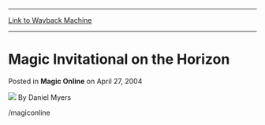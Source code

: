 
---
[Link to Wayback Machine](https://web.archive.org/web/20220123193448/https://magic.wizards.com/en/articles/archive/magic-online/magic-invitational-horizon-2004-04-27)

[_metadata_:author]:- "Daniel Myers"
[_metadata_:description]:- "/magiconline"
[_metadata_:generator]:- "Drupal 7 (http://drupal.org)"
[_metadata_:node]:- "623886"
[_metadata_:publish_date]:- "2004-04-27"
[_metadata_:source]:- "div-main-content"
[_metadata_:title]:- "Magic Invitational on the Horizon"
[_metadata_:wayback_capture_timestamp]:- "2022-01-23 19:34:48"
[_metadata_:wayback_raw_url]:- "https://web.archive.org/web/20220123193448id_/https://magic.wizards.com/en/articles/archive/magic-online/magic-invitational-horizon-2004-04-27"
[_metadata_:wayback_url]:- "https://magic.wizards.com/en/articles/archive/magic-online/magic-invitational-horizon-2004-04-27"
---


Magic Invitational on the Horizon
=================================



 Posted in **Magic Online**
 on April 27, 2004 






![](https://media.magic.wizards.com/styles/auth_small/public/generic-avatar-150_265.png)
By Daniel Myers











/magiconline





